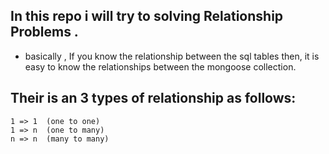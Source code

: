 ## In this repo i will try to solving Relationship Problems .

- basically , If you know the relationship between the sql tables then, it is easy to know the relationships between the mongoose collection.

## Their is an 3 types of relationship as follows:
    1 => 1  (one to one)
    1 => n  (one to many)
    n => n  (many to many)

